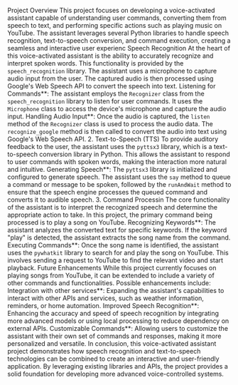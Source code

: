 Project Overview
This project focuses on developing a voice-activated assistant capable of understanding user commands, converting them from speech to text, and performing specific actions such as playing music on YouTube. The assistant leverages several Python libraries to handle speech recognition, text-to-speech conversion, and command execution, creating a seamless and interactive user experienc
Speech Recognition
At the heart of this voice-activated assistant is the ability to accurately recognize and interpret spoken words. This functionality is provided by the `speech_recognition` library. The assistant uses a microphone to capture audio input from the user. The captured audio is then processed using Google's Web Speech API to convert the speech into text.
Listening for Commands**: The assistant employs the `Recognizer` class from the `speech_recognition` library to listen for user commands. It uses the `Microphone` class to access the device's microphone and capture the audio input.
Handling Audio Input**: Once the audio is captured, the `listen` method of the `Recognizer` class is used to process the audio data. The `recognize_google` method is then called to convert the audio into text using Google's Web Speech API.
2. Text-to-Speech (TTS)
To provide auditory feedback to the user, the assistant uses the `pyttsx3` library, which is a text-to-speech conversion library in Python. This allows the assistant to respond to user commands with spoken words, making the interaction more natural and intuitive.
Generating Speech**: The `pyttsx3` library is initialized and configured to generate speech. The assistant uses the `say` method to queue a command or message to be spoken, followed by the `runAndWait` method to ensure that the speech engine processes the queued command and converts it to audible speech.
3. Command Processin
The core functionality of the assistant is to interpret the recognized speech and determine the appropriate action to take. In this project, the primary command being processed is to play a song on YouTube.
Recognizing Keywords**: The assistant analyzes the converted text for specific keywords. If the keyword "play" is detected, the assistant extracts the song name from the command.
Executing Commands**: Once the song name is identified, the assistant uses the `pywhatkit` library to search for and play the song on YouTube. This involves sending a request to YouTube to find the relevant video and start playback.
Future Enhancements
While this project currently focuses on playing songs from YouTube, it can be extended to include a variety of other commands and functionalities. Possible enhancements include:
Integration with other services**: Expanding the assistant's capabilities to interact with other APIs and services, such as weather information, reminders, or home automation.
Improved Speech Recognition**: Enhancing the accuracy and speed of speech recognition by integrating more advanced models or using local processing to reduce dependency on external APIs.
Customizable Commands**: Allowing users to customize the assistant with their own set of commands and responses, making it more personalized and versatile.
In conclusion, this voice-activated assistant project demonstrates how speech recognition and text-to-speech technologies can be combined to create an interactive and user-friendly application. By leveraging existing libraries and APIs, the project provides a solid foundation for developing more advanced voice-controlled systems.
